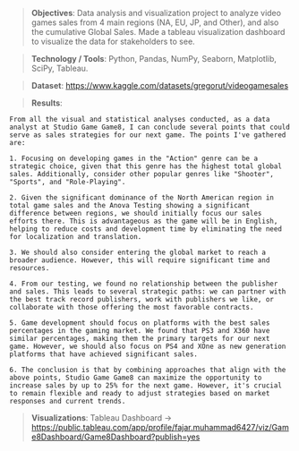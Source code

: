 >**Objectives**: Data analysis and visualization project to analyze video games sales from 4 main
regions (NA, EU, JP, and Other), and also the cumulative Global Sales. Made a tableau visualization
dashboard to visualize the data for stakeholders to see.

>**Technology / Tools**: Python, Pandas, NumPy, Seaborn, Matplotlib, SciPy, Tableau.

>**Dataset**: https://www.kaggle.com/datasets/gregorut/videogamesales

>**Results**: 

    From all the visual and statistical analyses conducted, as a data analyst at Studio Game Game8, I can conclude several points that could serve as sales strategies for our next game. The points I've gathered are:

    1. Focusing on developing games in the "Action" genre can be a strategic choice, given that this genre has the highest total global sales. Additionally, consider other popular genres like "Shooter", "Sports", and "Role-Playing".

    2. Given the significant dominance of the North American region in total game sales and the Anova Testing showing a significant difference between regions, we should initially focus our sales efforts there. This is advantageous as the game will be in English, helping to reduce costs and development time by eliminating the need for localization and translation.

    3. We should also consider entering the global market to reach a broader audience. However, this will require significant time and resources.

    4. From our testing, we found no relationship between the publisher and sales. This leads to several strategic paths: we can partner with the best track record publishers, work with publishers we like, or collaborate with those offering the most favorable contracts.

    5. Game development should focus on platforms with the best sales percentages in the gaming market. We found that PS3 and X360 have similar percentages, making them the primary targets for our next game. However, we should also focus on PS4 and XOne as new generation platforms that have achieved significant sales.

    6. The conclusion is that by combining approaches that align with the above points, Studio Game Game8 can maximize the opportunity to increase sales by up to 25% for the next game. However, it's crucial to remain flexible and ready to adjust strategies based on market responses and current trends.

>**Visualizations**: Tableau Dashboard -> https://public.tableau.com/app/profile/fajar.muhammad6427/viz/Game8Dashboard/Game8Dashboard?publish=yes